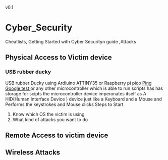 v0.1
# <b> Cyber_Security </b>
Cheatlists, Getting Started with Cyber Securityn guide ,Attacks 
## Physical  Access to Victim device 
### USB rubber ducky
 USB rubber Ducky using Ardiuino ATTINY35 or Raspberry pi pico
 <a href ="https://www.google.com/"> Ping Google test </a>
or any other microcontroller which is able to run scripts has has storage for scipts 
the microcontroller device imperonates itself as A HID(Human Interface Device ) device  just like a Keyboard and a Mouse 
and Performs the keystrokes and Mouse clicks 
Steps to Start
1) Know which OS the victim is using <br>
2) What kind of attacks you want to do
## Remote Access to victim device

## Wireless Attacks 
